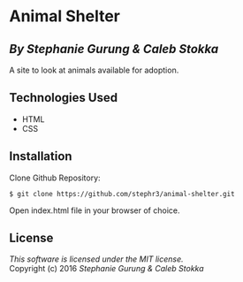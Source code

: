 # Animal Shelter
## *By Stephanie Gurung & Caleb Stokka*

A site to look at animals available for adoption.

## Technologies Used

* HTML<br>
* CSS<br>

Installation
------------
Clone Github Repository:
```
$ git clone https://github.com/stephr3/animal-shelter.git
```
Open index.html file in your browser of choice.

License
-------
_This software is licensed under the MIT license._<br>
Copyright (c) 2016 *Stephanie Gurung & Caleb Stokka*
